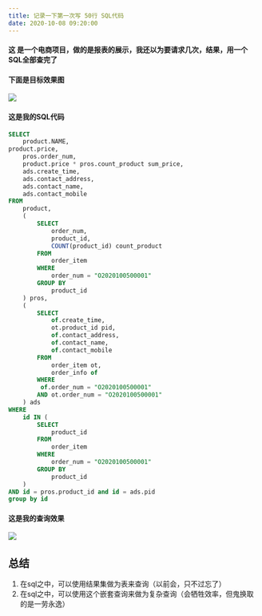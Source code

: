 ```yaml
---
title: 记录一下第一次写 50行 SQL代码
date: 2020-10-08 09:20:00
---
```


#### 这 是一个电商项目，做的是报表的展示，我还以为要请求几次，结果，用一个SQL全部查完了
#### 下面是目标效果图
![](https://img2020.cnblogs.com/blog/2146100/202010/2146100-20201008091442556-1007071529.png)
#### 这是我的SQL代码
```sql
SELECT
	product.NAME,
product.price,
	pros.order_num,
	product.price * pros.count_product sum_price,
	ads.create_time,
	ads.contact_address,
	ads.contact_name,
	ads.contact_mobile
FROM
	product,
	(
		SELECT
			order_num,
			product_id,
			COUNT(product_id) count_product
		FROM
			order_item
		WHERE
			order_num = "O2020100500001"
		GROUP BY
			product_id
	) pros,
	(
		SELECT
			of.create_time,
			ot.product_id pid,
			of.contact_address,
			of.contact_name,
			of.contact_mobile
		FROM
			order_item ot,
			order_info of
		WHERE
		 of.order_num = "O2020100500001"
		AND ot.order_num = "O2020100500001"
	) ads
WHERE
	id IN (
		SELECT
			product_id
		FROM
			order_item
		WHERE
			order_num = "O2020100500001"
		GROUP BY
			product_id
	)
AND id = pros.product_id and id = ads.pid
group by id
```
#### 这是我的查询效果
![](https://img2020.cnblogs.com/blog/2146100/202010/2146100-20201008091702555-1723269620.png)
## 总结
1. 在sql之中，可以使用结果集做为表来查询（以前会，只不过忘了）
2. 在sql之中，可以使用这个嵌套查询来做为复杂查询（会牺牲效率，但鬼换取的是一劳永逸）
